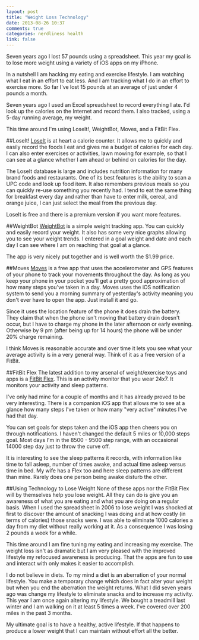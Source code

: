 ```yaml
---
layout: post
title: "Weight Loss Technology"
date: 2013-08-26 10:37
comments: true
categories: nerdliness health
link: false
---
```

Seven years ago I lost 57 pounds using a spreadsheet. This year my goal is to lose more weight using a variety of iOS apps on my iPhone.

In a nutshell I am hacking my eating and exercise lifestyle. I am watching what I eat in an effort to eat less. And I am tracking what I do in an effort to exercise more. So far I've lost 15 pounds at an average of just under 4 pounds a month.

Seven years ago I used an Excel spreadsheet to record everything I ate. I'd look up the calories on the Internet and record them. I also tracked, using a 5-day running average, my weight.

This time around I'm using LoseIt!, WeightBot, Moves, and a FitBit Flex.

##LoseIt!
[LoseIt](http://www.loseit.com "LoseIt!") is at heart a calorie counter. It allows me to quickly and easily record the foods I eat and gives me a budget of calories for each day. I can also enter exercises or activities, lawn mowing for example, so that I can see at a glance whether I am ahead or behind on calories for the day. 

The LoseIt database is large and includes nutrition information for many brand foods and restaurants. One of its best features is the ability to scan a UPC code and look up food item. It also remembers previous meals so you can quickly re-use something you recently had. I tend to eat the same thing for breakfast every day and rather than have to enter milk, cereal, and orange juice, I can just select the meal from the previous day.

LoseIt is free and there is a premium version if you want more features.

##WeightBot
[WeightBot](http://tapbots.com/software/weightbot/ "WeightBot") is a simple weight tracking app. You can quickly and easily record your weight. It also has some very nice graphs allowing you to see your weight trends. I entered in a goal weight and date and each day I can see where I am on reaching that goal at a glance.

The app is very nicely put together and is well worth the $1.99 price.

##Moves
[Moves](http://www.moves-app.com "Moves") is a free app that uses the accelerometer and GPS features of your phone to track your movements throughout the day. As long as you keep your phone in your pocket you'll get a pretty good approximation of how many steps you've taken in a day. Moves uses the iOS notification system to send you a morning summary of yesterday's activity meaning you don't ever have to open the app. Just install it and go. 

Since it uses the location feature of the phone it does drain the battery. They claim that when the phone isn't moving that battery drain doesn't occur, but I have to charge my phone in the later afternoon or early evening. Otherwise by 9 pm (after being up for 14 hours) the phone will be under 20% charge remaining.

I think Moves is reasonable accurate and over time it lets you see what your average activity is in a very general way. Think of it as a free version of a FitBit.

##FitBit Flex
The latest addition to my arsenal of weight/exercise toys and apps is a [FitBit Flex](http://www.fitbit.com/home "FitBit"). This is an activity monitor that you wear 24x7. It monitors your activity and sleep patterns. 

I've only had mine for a couple of months and it has already proved to be very interesting. There is a companion iOS app that allows me to see at a glance how many steps I've taken or how many "very active" minutes I've had that day.

You can set goals for steps taken and the iOS app then cheers you on through notifications. I haven't changed the default 5 miles or 10,000 steps goal. Most days I'm in the 8500 - 9500 step range, with an occasional 14000 step day just to throw the curve off.

It is interesting to see the sleep patterns it records, with information like time to fall asleep, number of times awake, and actual time asleep versus time in bed. My wife has a Flex too and here sleep patterns are different than mine. Rarely does one person being awake disturb the other. 

##Using Technology to Lose Weight
None of these apps nor the FitBit Flex will by themselves help you lose weight. All they can do is give you an awareness of what you are eating and what you are doing on a regular basis. When I used the spreadsheet in 2006 to lose weight I was shocked at first to discover the amount of snacking I was doing and at how costly (in terms of calories) those snacks were. I was able to eliminate 1000 calories a day from my diet without really working at it. As a consequence I was losing 2 pounds a week for a while.

This time around I am fine tuning my eating and increasing my exercise. The weight loss isn't as dramatic but I am very pleased with the improved lifestyle my refocused awareness is producing. That the apps are fun to use and interact with only makes it easier to accomplish.

I do not believe in diets. To my mind a diet is an aberration of your normal lifestyle. You make a temporary change which does in fact alter your weight but when you end the aberration the weight returns. What I did seven years ago was change my lifestyle to eliminate snacks and to increase my activity. This year I am once again altering my lifestyle. We bought a treadmill last winter and I am walking on it at least 5 times a week. I've covered over 200 miles in the past 3 months. 

My ultimate goal is to have a healthy, active lifestyle. If that happens to produce a lower weight that I can maintain without effort all the better.
